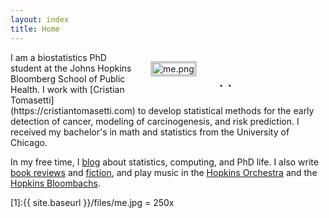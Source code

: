 ```yaml
---
layout: index
title: Home
---
```




<figure style="float: right; width: 240px; margin-left: 24px; margin-bottom: 6px">
	<img src="{{ site.baseurl }}/files/me.png" alt="me.png" style="border: #ccc 4px solid"/>
	<figcaption style="text-align: center; font-size: x-large">
        <a href="mailto:albertkuo@jhu.edu"><i class="fas fa-envelope-square"></i></a>
        &#183; 
    	<a href="https://github.com/albertkuo"><i class="fab fa-github"></i></a>
        &#183; 
        <a href="https://www.linkedin.com/in/albertokuo/"><i class="fab fa-linkedin"></i></a>
    </figcaption>
</figure>
I am a biostatistics PhD student at the Johns Hopkins Bloomberg School of Public Health. I work with [Cristian Tomasetti](https://cristiantomasetti.com) to develop statistical methods for the early detection of cancer, modeling of carcinogenesis, and risk prediction. I received my bachelor's in math and statistics from the University of Chicago. 

In my free time, I [blog](https://blog.albertkuo.me) about statistics, computing, and PhD life. I also write [book reviews](https://albertandkevin.wordpress.com/) and [fiction](https://www.amazon.com/author/albertkuo), and play music in the [Hopkins Orchestra](https://studentaffairs.jhu.edu/hso) and the [Hopkins Bloombachs](https://www.facebook.com/groups/bloombachsathopkins). 

[1]:{{ site.baseurl }}/files/me.jpg = 250x


